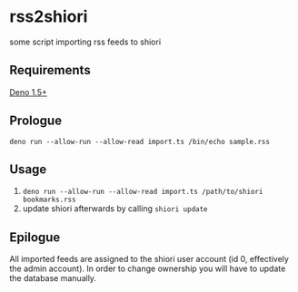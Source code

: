 # rss2shiori

some script importing rss feeds to shiori

## Requirements

[Deno 1.5+](https://deno.land)

## Prologue

`deno run --allow-run --allow-read import.ts /bin/echo sample.rss`

## Usage

1. `deno run --allow-run --allow-read import.ts /path/to/shiori bookmarks.rss`
2. update shiori afterwards by calling `shiori update`

## Epilogue

All imported feeds are assigned to the shiori user account (id 0, effectively the admin account).
In order to change ownership you will have to update the database manually.

